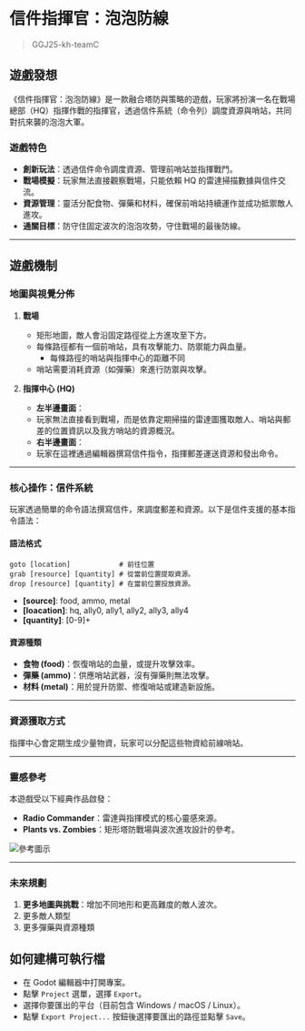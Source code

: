 # **信件指揮官：泡泡防線**

> GGJ25-kh-teamC

## **遊戲發想**  

《信件指揮官：泡泡防線》是一款融合塔防與策略的遊戲，玩家將扮演一名在戰場總部（HQ）指揮作戰的指揮官，透過信件系統（命令列）調度資源與哨站，共同對抗來襲的泡泡大軍。  

### **遊戲特色**  

- **創新玩法**：透過信件命令調度資源、管理前哨站並指揮戰鬥。  
- **戰場模擬**：玩家無法直接觀察戰場，只能依賴 HQ 的雷達掃描數據與信件交流。  
- **資源管理**：靈活分配食物、彈藥和材料，確保前哨站持續運作並成功抵禦敵人進攻。  
- **通關目標**：防守住固定波次的泡泡攻勢，守住戰場的最後防線。  

---

## **遊戲機制**  

### **地圖與視覺分佈**  

1. **戰場**  
   - 矩形地圖，敵人會沿固定路徑從上方進攻至下方。
   - 每條路徑都有一個前哨站，具有攻擊能力、防禦能力與血量。 
       - 每條路徑的哨站與指揮中心的距離不同
   - 哨站需要消耗資源（如彈藥）來進行防禦與攻擊。  
  
2. **指揮中心 (HQ)**   
   - **左半邊畫面**：  
   - 玩家無法直接看到戰場，而是依靠定期掃描的雷達圖獲取敵人、哨站與郵差的位置資訊以及我方哨站的資源概況。
   - **右半邊畫面**：
   - 玩家在這裡通過編輯器撰寫信件指令，指揮郵差運送資源和發出命令。

---

### **核心操作：信件系統**  

玩家透過簡單的命令語法撰寫信件，來調度郵差和資源。以下是信件支援的基本指令語法：  

#### **語法格式**  

```
goto [location]            # 前往位置
grab [resource] [quantity] # 從當前位置提取資源。
drop [resource] [quantity] # 在當前位置投放資源。
```

- **[source]**: food, ammo, metal
- **[loacation]**: hq, ally0, ally1, ally2, ally3, ally4
- **[quantity]**: [0-9]+

#### **資源種類**  

- **食物 (food)**：恢復哨站的血量，或提升攻擊效率。  
- **彈藥 (ammo)**：供應哨站武器，沒有彈藥則無法攻擊。  
- **材料 (metal)**：用於提升防禦、修復哨站或建造新設施。  

---

### **資源獲取方式**  

指揮中心會定期生成少量物資，玩家可以分配這些物資給前線哨站。  

---

### **靈感參考**  

本遊戲受以下經典作品啟發：  
- **Radio Commander**：雷達與指揮模式的核心靈感來源。  
- **Plants vs. Zombies**：矩形塔防戰場與波次進攻設計的參考。  

![參考圖示](https://i.ytimg.com/vi/JghTQXQ2toI/maxresdefault.jpg)  

---

### **未來規劃**  

1. **更多地圖與挑戰**：增加不同地形和更高難度的敵人波次。  
2. 更多敵人類型
3. 更多彈藥與資源種類

## 如何建構可執行檔

- 在 Godot 編輯器中打開專案。
- 點擊 `Project` 選單，選擇 `Export`。
- 選擇你要匯出的平台（目前包含 Windows / macOS / Linux）。
- 點擊 `Export Project...` 按鈕後選擇要匯出的路徑並點擊 `Save`。
